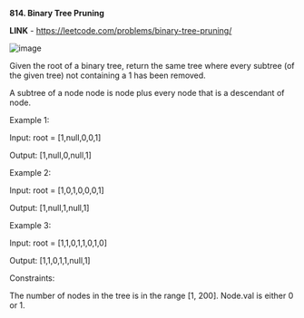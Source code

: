 **814. Binary Tree Pruning**

**LINK** - https://leetcode.com/problems/binary-tree-pruning/

![image](https://user-images.githubusercontent.com/92528845/188722637-1a9b4be5-3d9d-4829-aae9-7277b1fc5127.png)



Given the root of a binary tree, return the same tree where every subtree (of the given tree) not containing a 1 has been removed.

A subtree of a node node is node plus every node that is a descendant of node.


Example 1:

Input: root = [1,null,0,0,1]

Output: [1,null,0,null,1]


Example 2:

Input: root = [1,0,1,0,0,0,1]

Output: [1,null,1,null,1]


Example 3:

Input: root = [1,1,0,1,1,0,1,0]

Output: [1,1,0,1,1,null,1]
 

Constraints:

The number of nodes in the tree is in the range [1, 200].
Node.val is either 0 or 1.
